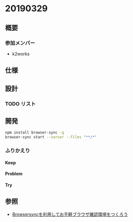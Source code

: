 # 20190329

## 概要

### 参加メンバー

- k2works

## 仕様

## 設計

### TODO リスト

## 開発

```bash
npm install browser-sync -g
browser-sync start --server --files "**/*"
```

### ふりかえり

#### Keep

#### Problem

#### Try

## 参照

- [Browsersyncを利用してお手軽ブラウザ確認環境をつくろう](https://tech.medpeer.co.jp/entry/2015/06/09/071758)